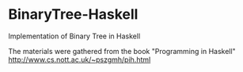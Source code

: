 # BinaryTree-Haskell
Implementation of Binary Tree in Haskell

The materials were gathered from the book "Programming in Haskell" http://www.cs.nott.ac.uk/~pszgmh/pih.html

